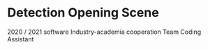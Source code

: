 # Detection Opening Scene

2020 / 2021 software 
Industry-academia cooperation
Team Coding Assistant
